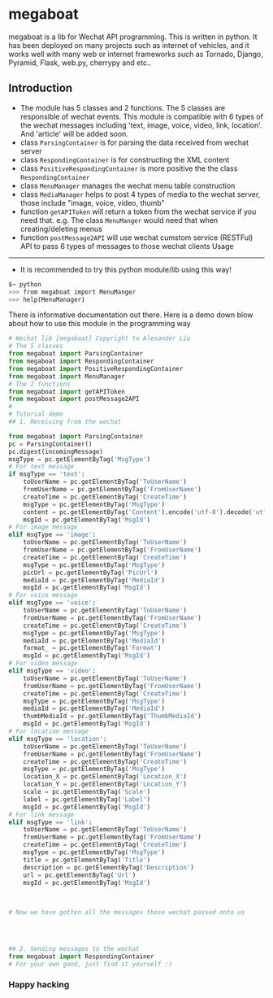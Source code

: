 megaboat
========

megaboat is a lib for Wechat API programming. This is written in python. It has been deployed on many projects such as internet of vehicles, and it works well with many web or internet frameworks such as Tornado, Django, Pyramid, Flask, web.py, cherrypy and etc.. 

Introduction
-----
* The module has 5 classes and 2 functions. The 5 classes are responsible of wechat events. This module is compatible with 6 types of the wechat messages including 'text, image, voice, video, link, location'. And 'article' will be added soon.
* class `ParsingContainer` is for parsing the data received from wechat server
* class `RespondingContainer` is for constructing the XML content
* class `PositiveRespondingContainer` is more positive the the class `RespondingContainer` 
* class `MenuManager` manages the wechat menu table construction
* class `MediaManager` helps to post 4 types of media to the wechat server, those include "image, voice, video, thumb"
* function `getAPIToken` will return a token from the wechat service if you need that. e.g. The class `MenuManger` would need that when creating/deleting menus
* function `postMessage2API` will use wechat cumstom service (RESTFul) API to pass 6 types of messages to those wechat clients
Usage
-----
* It is recommended to try this python module/lib using this way!
```bash
$~ python
>>> from megaboat import MenuManger
>>> help(MenuManager)
```
There is informative documentation out there. Here is a demo down blow about how to use this module in the programming way

```python
# Wechat lib [megaboat] Copyright to Alexander Liu
# The 5 classes
from megaboat import ParsingContainer
from megaboat import RespondingContainer
from megaboat import PositiveRespondingContainer
from megaboat import MenuManager                                                         from megaboat import MediaManager
# The 2 functions
from megaboat import getAPIToken
from megaboat import postMessage2API
#
# Tutorial demo
## 1. Receiving from the wechat

from megaboat import ParsingContainer
pc = ParsingContainer()
pc.digest(incomingMessage)
msgType = pc.getElementByTag('MsgType')
# For text message
if msgType == 'text':
    toUserName = pc.getElementByTag('ToUserName')
    fromUserName = pc.getElementByTag('FromUserName')
    createTime = pc.getElementByTag('CreateTime')
    msgType = pc.getElementByTag('MsgType')
    content = pc.getElementByTag('Content').encode('utf-8').decode('utf-8')
    msgId = pc.getElementByTag('MsgId')
# For image message
elif msgType == 'image':
    toUserName = pc.getElementByTag('ToUserName')
    fromUserName = pc.getElementByTag('FromUserName')
    createTime = pc.getElementByTag('CreateTime')
    msgType = pc.getElementByTag('MsgType')
    picUrl = pc.getElementByTag('PicUrl')
    mediaId = pc.getElementByTag('MediaId')
    msgId = pc.getElementByTag('MsgId')
# For voice message
elif msgType == 'voice':
    toUserName = pc.getElementByTag('ToUserName')
    fromUserName = pc.getElementByTag('FromUserName')
    createTime = pc.getElementByTag('CreateTime')
    msgType = pc.getElementByTag('MsgType')
    mediaId = pc.getElementByTag('MediaId')
    format_ = pc.getElementByTag('Format')
    msgId = pc.getElementByTag('MsgId')
# For video message
elif msgType == 'video':
    toUserName = pc.getElementByTag('ToUserName')
    fromUserName = pc.getElementByTag('FromUserName')
    createTime = pc.getElementByTag('CreateTime')
    msgType = pc.getElementByTag('MsgType')
    mediaId = pc.getElementByTag('MediaId')
    thumbMediaId = pc.getElementByTag('ThumbMediaId')
    msgId = pc.getElementByTag('MsgId')
# For location message
elif msgType == 'location':
    toUserName = pc.getElementByTag('ToUserName')
    fromUserName = pc.getElementByTag('FromUserName')
    createTime = pc.getElementByTag('CreateTime')
    msgType = pc.getElementByTag('MsgType')
    location_X = pc.getElementByTag('Location_X')
    location_Y = pc.getElementByTag('Location_Y')
    scale = pc.getElementByTag('Scale')
    label = pc.getElementByTag('Label')
    msgId = pc.getElementByTag('MsgId')
# For link message
elif msgType == 'link':
    toUserName = pc.getElementByTag('ToUserName')
    fromUserName = pc.getElementByTag('FromUserName')
    createTime = pc.getElementByTag('CreateTime')
    msgType = pc.getElementByTag('MsgType')
    title = pc.getElementByTag('Title')
    description = pc.getElementByTag('Description')
    url = pc.getElementByTag('Url')
    msgId = pc.getElementByTag('MsgId')
 
 

# Now we have gotten all the messages those wechat passed onto us


 

## 2. Sending messages to the wechat
from megaboat import RespondingContainer
# For your own good, just find it yourself :)

```
### Happy hacking
